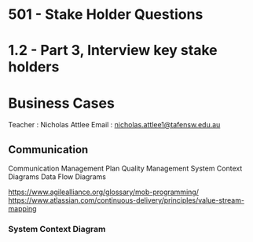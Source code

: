 # 501 - Stake Holder Questions
# 1.2 - Part 3, Interview key stake holders


# Business Cases

Teacher : Nicholas Attlee
Email   : nicholas.attlee1@tafensw.edu.au

## Communication

Communication Management Plan
Quality Management
System Context Diagrams
Data Flow Diagrams

https://www.agilealliance.org/glossary/mob-programming/
https://www.atlassian.com/continuous-delivery/principles/value-stream-mapping


### System Context Diagram



